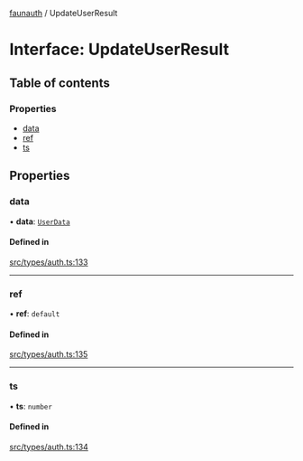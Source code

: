 [faunauth](../index.md) / UpdateUserResult

# Interface: UpdateUserResult

## Table of contents

### Properties

- [data](UpdateUserResult.md#data)
- [ref](UpdateUserResult.md#ref)
- [ts](UpdateUserResult.md#ts)

## Properties

### data

• **data**: [`UserData`](UserData.md)

#### Defined in

[src/types/auth.ts:133](https://github.com/alexnitta/faunauth/blob/380e952/src/types/auth.ts#L133)

___

### ref

• **ref**: `default`

#### Defined in

[src/types/auth.ts:135](https://github.com/alexnitta/faunauth/blob/380e952/src/types/auth.ts#L135)

___

### ts

• **ts**: `number`

#### Defined in

[src/types/auth.ts:134](https://github.com/alexnitta/faunauth/blob/380e952/src/types/auth.ts#L134)
